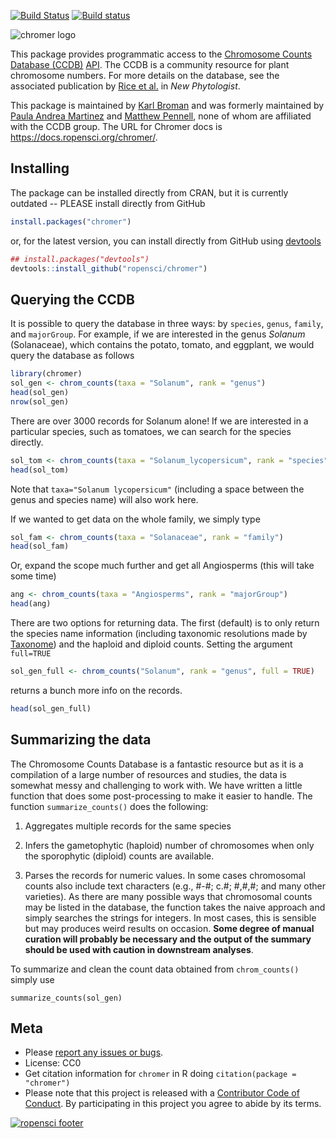 [![Build Status](https://travis-ci.org/ropensci/chromer.svg?branch=master)](https://travis-ci.org/ropensci/chromer)
[![Build status](https://ci.appveyor.com/api/projects/status/b1xjatd4i1gx1o6n?svg=true)](https://ci.appveyor.com/project/karthik/chromer)

![chromer logo](https://github.com/ropensci/chromer/raw/master/extra/logo.png)

This package provides programmatic access to the [Chromosome Counts
Database (CCDB)](http://ccdb.tau.ac.il/home/)
[API](http://ccdb.tau.ac.il/services/). The CCDB is a community
resource for plant chromosome numbers. For more details on the
database, see the associated publication by [Rice et
al.](https://nph.onlinelibrary.wiley.com/doi/10.1111/nph.13191) in
*New Phytologist*.

This package is maintained by [Karl Broman](https://kbroman.org) and
was formerly maintained by [Paula Andrea
Martinez](https://twitter.com/orchid00) and [Matthew
Pennell](https://mwpennell.github.io/), none of whom are affiliated
with the CCDB group. The URL for Chromer docs is
<https://docs.ropensci.org/chromer/>.

## Installing
The package can be installed directly from CRAN, but it is currently outdated -- PLEASE install directly from GitHub

```r
install.packages("chromer")
```

or, for the latest version, you can install directly from GitHub using [devtools](https://github.com/r-lib/devtools)

```r
## install.packages("devtools")
devtools::install_github("ropensci/chromer")
```

## Querying the CCDB

It is possible to query the database in three ways: by `species`, `genus`, `family`, and `majorGroup`. For example, if we are interested in the genus *Solanum* (Solanaceae), which contains the potato, tomato, and eggplant, we would query the database as follows

```r
library(chromer)
sol_gen <- chrom_counts(taxa = "Solanum", rank = "genus")
head(sol_gen)
nrow(sol_gen)
```

There are over 3000 records for Solanum alone! If we are interested in a particular species, such as tomatoes, we can search for the species directly.

```r
sol_tom <- chrom_counts(taxa = "Solanum_lycopersicum", rank = "species")
head(sol_tom)
```

Note that `taxa="Solanum lycopersicum"` (including a space between the genus and species name) will also work here.

If we wanted to get data on the whole family, we simply type

```r
sol_fam <- chrom_counts(taxa = "Solanaceae", rank = "family")
head(sol_fam)
```

Or, expand the scope much further and get all Angiosperms (this will take some time)

```r
ang <- chrom_counts(taxa = "Angiosperms", rank = "majorGroup")
head(ang)
```

There are two options for returning data. The first (default) is to only return the species name information (including taxonomic resolutions made by [Taxonome](https://bitbucket.org/taxonome/taxonome)) and the haploid and diploid counts. Setting the argument
`full=TRUE`

```r
sol_gen_full <- chrom_counts("Solanum", rank = "genus", full = TRUE)
```

returns a bunch more info on the records.

```r
head(sol_gen_full)
```

## Summarizing the data

The Chromosome Counts Database is a fantastic resource but as it is a compilation of a large number of resources and studies, the data is somewhat messy and challenging to work with. We have written a little function that does some post-processing to make it easier to handle. The function `summarize_counts()` does the following:

1. Aggregates multiple records for the same species

2. Infers the gametophytic (haploid) number of chromosomes when only the sporophytic (diploid) counts are available.

3. Parses the records for numeric values. In some cases chromosomal counts also include text characters (e.g., #-#; c.#; #,#,#; and many other varieties). As there are many possible ways that chromosomal counts may be listed in the database, the function takes the naive approach and simply searches the strings for integers. In most cases, this is sensible but may produces weird results on occasion. **Some degree of manual curation will probably be necessary and the output of the summary should be used with caution in downstream analyses**.

To summarize and clean the count data obtained from `chrom_counts()` simply use
```
summarize_counts(sol_gen)
```

## Meta

* Please [report any issues or bugs](https://github.com/ropensci/chromer/issues).
* License: CC0
* Get citation information for `chromer` in R doing `citation(package = "chromer")`
* Please note that this project is released with a [Contributor Code of Conduct](CONDUCT.md). By participating in this project you agree to abide by its terms.

[![ropensci footer](https://ropensci.org/public_images/github_footer.png)](https://ropensci.org)
